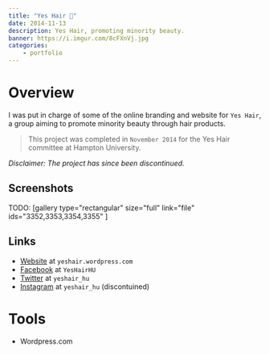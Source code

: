 ```yaml
---
title: "Yes Hair 💇"
date: 2014-11-13
description: Yes Hair, promoting minority beauty.
banner: https://i.imgur.com/8cFXnVj.jpg
categories:
    - portfolio
---
```


# Overview

I was put in charge of some of the online branding and website for `Yes Hair`, a group aiming to promote minority beauty through hair products.

> This project was completed in `November 2014` for the Yes Hair committee at Hampton University.

_Disclaimer: The project has since been discontinued._

## Screenshots

TODO: [gallery type="rectangular" size="full" link="file" ids="3352,3353,3354,3355" ]

## Links

* [Website](https://yeshair.wordpress.com/ "Yes Hair") at `yeshair.wordpress.com`
* [Facebook](https://www.facebook.com/YesHairHU/ "Yes Hair - Facebook") at `YesHairHU`
* [Twitter](https://twitter.com/yeshair_hu "Yes Hair - Twitter") at `yeshair_hu`
* [Instagram](https://instagram.com/yeshair_hu/ "Yes Hair - Instagram") at `yeshair_hu` (discontuined)

# Tools

* Wordpress.com
